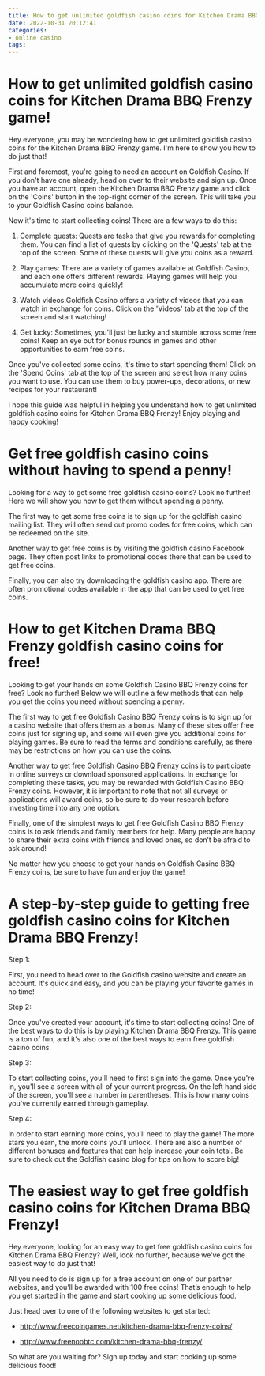 ```yaml
---
title: How to get unlimited goldfish casino coins for Kitchen Drama BBQ Frenzy game!
date: 2022-10-31 20:12:41
categories:
- online casino
tags:
---
```



#  How to get unlimited goldfish casino coins for Kitchen Drama BBQ Frenzy game!

Hey everyone, you may be wondering how to get unlimited goldfish casino coins for the Kitchen Drama BBQ Frenzy game. I'm here to show you how to do just that!

First and foremost, you're going to need an account on Goldfish Casino. If you don't have one already, head on over to their website and sign up. Once you have an account, open the Kitchen Drama BBQ Frenzy game and click on the 'Coins' button in the top-right corner of the screen. This will take you to your Goldfish Casino coins balance.

Now it's time to start collecting coins! There are a few ways to do this:

1. Complete quests: Quests are tasks that give you rewards for completing them. You can find a list of quests by clicking on the 'Quests' tab at the top of the screen. Some of these quests will give you coins as a reward.

2. Play games: There are a variety of games available at Goldfish Casino, and each one offers different rewards. Playing games will help you accumulate more coins quickly!

3. Watch videos:Goldfish Casino offers a variety of videos that you can watch in exchange for coins. Click on the 'Videos' tab at the top of the screen and start watching!

4. Get lucky: Sometimes, you'll just be lucky and stumble across some free coins! Keep an eye out for bonus rounds in games and other opportunities to earn free coins.

Once you've collected some coins, it's time to start spending them! Click on the 'Spend Coins' tab at the top of the screen and select how many coins you want to use. You can use them to buy power-ups, decorations, or new recipes for your restaurant!

I hope this guide was helpful in helping you understand how to get unlimited goldfish casino coins for Kitchen Drama BBQ Frenzy! Enjoy playing and happy cooking!

#  Get free goldfish casino coins without having to spend a penny!

Looking for a way to get some free goldfish casino coins? Look no further! Here we will show you how to get them without spending a penny.

The first way to get some free coins is to sign up for the goldfish casino mailing list. They will often send out promo codes for free coins, which can be redeemed on the site.

Another way to get free coins is by visiting the goldfish casino Facebook page. They often post links to promotional codes there that can be used to get free coins.

Finally, you can also try downloading the goldfish casino app. There are often promotional codes available in the app that can be used to get free coins.

#  How to get Kitchen Drama BBQ Frenzy goldfish casino coins for free!

Looking to get your hands on some Goldfish Casino BBQ Frenzy coins for free? Look no further! Below we will outline a few methods that can help you get the coins you need without spending a penny.

The first way to get free Goldfish Casino BBQ Frenzy coins is to sign up for a casino website that offers them as a bonus. Many of these sites offer free coins just for signing up, and some will even give you additional coins for playing games. Be sure to read the terms and conditions carefully, as there may be restrictions on how you can use the coins.

Another way to get free Goldfish Casino BBQ Frenzy coins is to participate in online surveys or download sponsored applications. In exchange for completing these tasks, you may be rewarded with Goldfish Casino BBQ Frenzy coins. However, it is important to note that not all surveys or applications will award coins, so be sure to do your research before investing time into any one option.

Finally, one of the simplest ways to get free Goldfish Casino BBQ Frenzy coins is to ask friends and family members for help. Many people are happy to share their extra coins with friends and loved ones, so don’t be afraid to ask around!

No matter how you choose to get your hands on Goldfish Casino BBQ Frenzy coins, be sure to have fun and enjoy the game!

#  A step-by-step guide to getting free goldfish casino coins for Kitchen Drama BBQ Frenzy!

Step 1:

First, you need to head over to the Goldfish casino website and create an account. It's quick and easy, and you can be playing your favorite games in no time!

Step 2:

Once you've created your account, it's time to start collecting coins! One of the best ways to do this is by playing Kitchen Drama BBQ Frenzy. This game is a ton of fun, and it's also one of the best ways to earn free goldfish casino coins.

Step 3:

To start collecting coins, you'll need to first sign into the game. Once you're in, you'll see a screen with all of your current progress. On the left hand side of the screen, you'll see a number in parentheses. This is how many coins you've currently earned through gameplay.

Step 4:

In order to start earning more coins, you'll need to play the game! The more stars you earn, the more coins you'll unlock. There are also a number of different bonuses and features that can help increase your coin total. Be sure to check out the Goldfish casino blog for tips on how to score big!

#  The easiest way to get free goldfish casino coins for Kitchen Drama BBQ Frenzy!

Hey everyone, looking for an easy way to get free goldfish casino coins for Kitchen Drama BBQ Frenzy? Well, look no further, because we’ve got the easiest way to do just that!

All you need to do is sign up for a free account on one of our partner websites, and you’ll be awarded with 100 free coins! That’s enough to help you get started in the game and start cooking up some delicious food.

Just head over to one of the following websites to get started:

- http://www.freecoingames.net/kitchen-drama-bbq-frenzy-coins/

- http://www.freenoobtc.com/kitchen-drama-bbq-frenzy/

So what are you waiting for? Sign up today and start cooking up some delicious food!